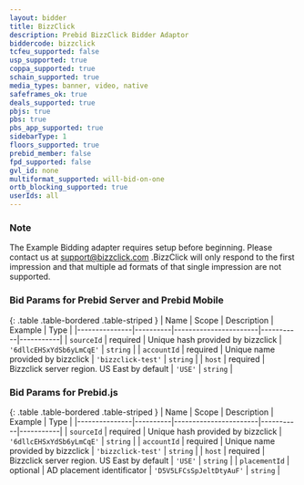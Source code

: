```yaml
---
layout: bidder
title: BizzClick
description: Prebid BizzClick Bidder Adaptor
biddercode: bizzclick
tcfeu_supported: false
usp_supported: true
coppa_supported: true
schain_supported: true
media_types: banner, video, native
safeframes_ok: true
deals_supported: true
pbjs: true
pbs: true
pbs_app_supported: true
sidebarType: 1
floors_supported: true
prebid_member: false
fpd_supported: false
gvl_id: none
multiformat_supported: will-bid-on-one
ortb_blocking_supported: true
userIds: all
---
```


### Note

The Example Bidding adapter requires setup before beginning. Please contact us at <support@bizzclick.com> .BizzClick will only respond to the first impression and that multiple ad formats of that single impression are not supported.

### Bid Params for Prebid Server and Prebid Mobile

{: .table .table-bordered .table-striped }
| Name | Scope | Description | Example | Type |
|---------------|----------|-----------------------|-----------|-----------|
| `sourceId` | required | Unique hash provided by bizzclick | `'6dllcEHSxYdSb6yLmCqE'` | `string` |
| `accountId` | required | Unique name provided by bizzclick | `'bizzclick-test'` | `string` |
| `host` | required | Bizzclick server region. US East by default | `'USE'` | `string` |

### Bid Params for Prebid.js

{: .table .table-bordered .table-striped }
| Name | Scope | Description | Example | Type |
|---------------|----------|-----------------------|-----------|-----------|
| `sourceId` | required | Unique hash provided by bizzclick | `'6dllcEHSxYdSb6yLmCqE'` | `string` |
| `accountId` | required | Unique name provided by bizzclick | `'bizzclick-test'` | `string` |
| `host` | required | Bizzclick server region. US East by default | `'USE'` | `string` |
| `placementId` | optional | AD placement identificator | `'D5V5LFCsSpJeltDtyAuF'` | `string` |
